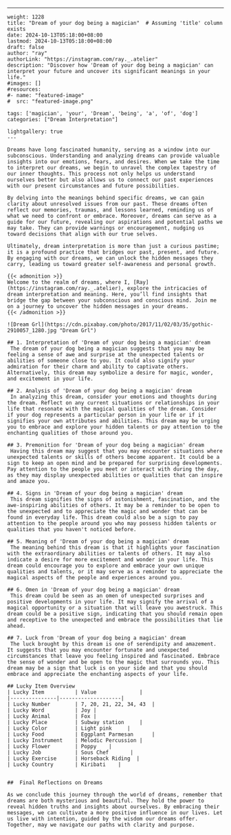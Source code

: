 ---
    weight: 1228
    title: "Dream of your dog being a magician"  # Assuming 'title' column exists
    date: 2024-10-13T05:18:00+08:00
    lastmod: 2024-10-13T05:18:00+08:00
    draft: false
    author: "ray"
    authorLink: "https://instagram.com/ray._.atelier"
    description: "Discover how 'Dream of your dog being a magician' can interpret your future and uncover its significant meanings in your life."
    #images: []
    #resources:
    #- name: "featured-image"
    #  src: "featured-image.png"
    
    tags: ['magician', 'your', 'Dream', 'being', 'a', 'of', 'dog']
    categories: ["Dream Interpretation"]
    
    lightgallery: true
    ---
    
    Dreams have long fascinated humanity, serving as a window into our subconscious. Understanding and analyzing dreams can provide valuable insights into our emotions, fears, and desires. When we take the time to interpret our dreams, we begin to unravel the complex tapestry of our inner thoughts. This process not only helps us understand ourselves better but also allows us to connect our past experiences with our present circumstances and future possibilities.
    
    By delving into the meanings behind specific dreams, we can gain clarity about unresolved issues from our past. These dreams often reflect our memories, traumas, and lessons learned, reminding us of what we need to confront or embrace. Moreover, dreams can serve as a guide for our future, revealing our aspirations and potential paths we may take. They can provide warnings or encouragement, nudging us toward decisions that align with our true selves.
    
    Ultimately, dream interpretation is more than just a curious pastime; it is a profound practice that bridges our past, present, and future. By engaging with our dreams, we can unlock the hidden messages they carry, leading us toward greater self-awareness and personal growth.
    
    {{< admonition >}}
    Welcome to the realm of dreams, where I, [Ray](https://instagram.com/ray._.atelier), explore the intricacies of dream interpretation and meaning. Here, you’ll find insights that bridge the gap between your subconscious and conscious mind. Join me on a journey to uncover the hidden messages in your dreams.
    {{< /admonition >}}
    
    ![Dream Grl](https://cdn.pixabay.com/photo/2017/11/02/03/35/gothic-2910057_1280.jpg "Dream Grl")
    
    ## 1. Interpretation of 'Dream of your dog being a magician' dream
     The dream of your dog being a magician suggests that you may be feeling a sense of awe and surprise at the unexpected talents or abilities of someone close to you. It could also signify your admiration for their charm and ability to captivate others. Alternatively, this dream may symbolize a desire for magic, wonder, and excitement in your life.
    
    ## 2. Analysis of 'Dream of your dog being a magician' dream
     In analyzing this dream, consider your emotions and thoughts during the dream. Reflect on any current situations or relationships in your life that resonate with the magical qualities of the dream. Consider if your dog represents a particular person in your life or if it signifies your own attributes and abilities. This dream may be urging you to embrace and explore your hidden talents or pay attention to the enchanting qualities of those around you.
    
    ## 3. Premonition for 'Dream of your dog being a magician' dream
     Having this dream may suggest that you may encounter situations where unexpected talents or skills of others become apparent. It could be a sign to keep an open mind and be prepared for surprising developments. Pay attention to the people you meet or interact with during the day, as they may display unexpected abilities or qualities that can inspire and amaze you.
    
    ## 4. Signs in 'Dream of your dog being a magician' dream
     This dream signifies the signs of astonishment, fascination, and the awe-inspiring abilities of others. It may be a reminder to be open to the unexpected and to appreciate the magic and wonder that can be found in everyday life. This dream could also be a sign to pay attention to the people around you who may possess hidden talents or qualities that you haven't noticed before.
    
    ## 5. Meaning of 'Dream of your dog being a magician' dream
     The meaning behind this dream is that it highlights your fascination with the extraordinary abilities or talents of others. It may also indicate a desire for more excitement and wonder in your life. This dream could encourage you to explore and embrace your own unique qualities and talents, or it may serve as a reminder to appreciate the magical aspects of the people and experiences around you.
    
    ## 6. Omen in 'Dream of your dog being a magician' dream
     This dream could be seen as an omen of unexpected surprises and positive developments in your life. It may signify the arrival of a magical opportunity or a situation that will leave you awestruck. This dream could be a positive sign, indicating that you should remain open and receptive to the unexpected and embrace the possibilities that lie ahead.
    
    ## 7. Luck from 'Dream of your dog being a magician' dream
     The luck brought by this dream is one of serendipity and amazement. It suggests that you may encounter fortunate and unexpected circumstances that leave you feeling inspired and fascinated. Embrace the sense of wonder and be open to the magic that surrounds you. This dream may be a sign that luck is on your side and that you should embrace and appreciate the enchanting aspects of your life.
    
    ## Lucky Item Overview
    | Lucky Item          | Value              |
    |---------------|--------------------|
    | Lucky Number        | 7, 20, 21, 22, 34, 43  |
    | Lucky Word          | Joy |
    | Lucky Animal        | Fox |
    | Lucky Place         | Subway station     |
    | Lucky Color         | Light pink     |
    | Lucky Food          | Eggplant Parmesan      |
    | Lucky Instrument    | Melodic Percussion |
    | Lucky Flower        | Poppy    |
    | Lucky Job           | Sous Chef       |
    | Lucky Exercise      | Horseback Riding  |
    | Lucky Country       | Kiribati    |
    
    
    ##  Final Reflections on Dreams
    
    As we conclude this journey through the world of dreams, remember that dreams are both mysterious and beautiful. They hold the power to reveal hidden truths and insights about ourselves. By embracing their messages, we can cultivate a more positive influence in our lives. Let us live with intention, guided by the wisdom our dreams offer. Together, may we navigate our paths with clarity and purpose.
    